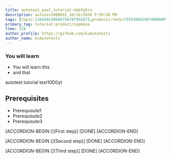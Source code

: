 ```yaml
---
title: autotest_pool_tutorial-deb3q5rn
description: autotest6B8H52_10/16/2020 7:59:56 PM
tags: [topic:139269250608756787992873,products:tech/73554900100700000996,tutorial:experience/advanced]
primary_tag: tutorial:product/sapHana
time: 314
author_profile: https://github.com/ksAutotests
author_name: ksAutotests
---
```

### You will learn
- You will learn this
- and that

autotest tutorial text10D0yt

## Prerequisites
- Prerequisute1
- Prerequisute2
- Prerequisute3

[ACCORDION-BEGIN [](First step)]
[DONE]
[ACCORDION-END]

[ACCORDION-BEGIN [](Second step)]
[DONE]
[ACCORDION-END]

[ACCORDION-BEGIN [](Third step)]
[DONE]
[ACCORDION-END]

